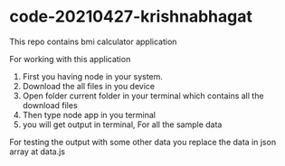 # code-20210427-krishnabhagat
This repo contains bmi calculator application

For working with this application 

1. First you having node in your system.
2. Download the all files in you device
3. Open folder current folder in your terminal which contains all the download files
4. Then type node app in you terminal
5. you will get output in terminal, For all the sample data

For testing the output with some other data you replace the data in json array at data.js 
